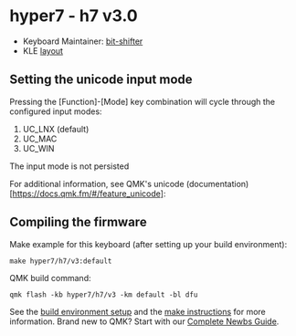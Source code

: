 # hyper7 - h7 v3.0

* Keyboard Maintainer: [bit-shifter](https://github.com/bit-shifter)
* KLE [layout](http://www.keyboard-layout-editor.com/#/gists/daf4d5f4f80466c4d7e5fa04a9b2b0b3)


## Setting the unicode input mode

Pressing the [Function]-[Mode] key combination will cycle through the configured input modes:

1. UC_LNX (default)
2. UC_MAC
3. UC_WIN

The input mode is not persisted

For additional information, see QMK's unicode (documentation)[https://docs.qmk.fm/#/feature_unicode]:


## Compiling the firmware

Make example for this keyboard (after setting up your build environment):

    make hyper7/h7/v3:default

QMK build command:

    qmk flash -kb hyper7/h7/v3 -km default -bl dfu

See the [build environment setup](https://docs.qmk.fm/#/getting_started_build_tools) and the [make instructions](https://docs.qmk.fm/#/getting_started_make_guide) for more information. Brand new to QMK? Start with our [Complete Newbs Guide](https://docs.qmk.fm/#/newbs).
